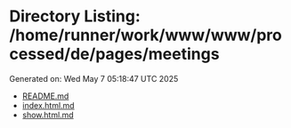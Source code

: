 # Directory Listing: /home/runner/work/www/www/processed/de/pages/meetings
Generated on: Wed May  7 05:18:47 UTC 2025

- [README.md](README.md)
- [index.html.md](index.html.md)
- [show.html.md](show.html.md)
